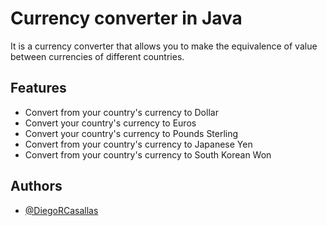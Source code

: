 
# Currency converter in Java

It is a currency converter that allows you to make the equivalence of value between currencies of different countries.


## Features

- Convert from your country's currency to Dollar 
- Convert your country's currency to Euros
- Convert your country's currency to Pounds Sterling
- Convert from your country's currency to Japanese Yen
- Convert from your country's currency to South Korean Won


## Authors

- [@DiegoRCasallas](https://www.github.com/DiegoRCasallas)

